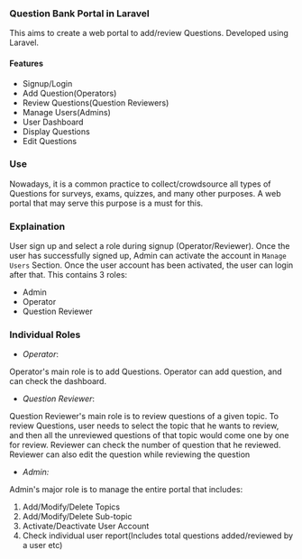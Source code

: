 ### Question Bank Portal in Laravel

This aims to create a web portal to add/review Questions. Developed using Laravel.

#### Features
- Signup/Login
- Add Question(Operators)
- Review Questions(Question Reviewers)
- Manage Users(Admins)
- User Dashboard
- Display Questions
- Edit Questions

### Use

Nowadays, it is a common practice to collect/crowdsource all types of Questions for surveys, exams, quizzes, and many other purposes.
A web portal that may serve this purpose is a must for this.

### Explaination

User sign up and select a role during signup (Operator/Reviewer). Once the user has successfully signed up, Admin can activate the account in `Manage Users` Section.
Once the user account has been activated, the user can login after that.
This contains 3 roles:
- Admin
- Operator
- Question Reviewer

### Individual Roles

- *Operator*:

Operator's main role is to add Questions. Operator can add question, and can check the dashboard. 

- *Question Reviewer*:

Question Reviewer's main role is to review questions of a given topic. To review Questions, user needs to select the topic that he wants to review, and then all the unreviewed questions of that topic would come one by one for review.
Reviewer can check the number of question that he reviewed.
Reviewer can also edit the question while reviewing the question

- *Admin:*

Admin's major role is to manage the entire portal that includes:

1. Add/Modify/Delete Topics
2. Add/Modify/Delete Sub-topic
3. Activate/Deactivate User Account
4. Check individual user report(Includes total questions added/reviewed by a user etc)
